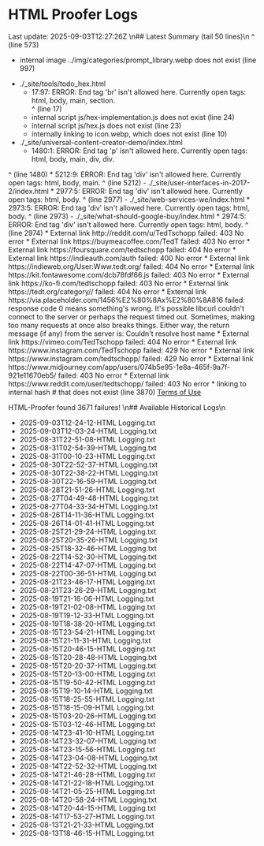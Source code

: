 # HTML Proofer Logs
Last update: 2025-09-03T12:27:26Z
\n## Latest Summary (tail 50 lines)\n
^ (line 573)
  *  internal image ../img/categories/prompt_library.webp does not exist (line 997)
- ./_site/tools/todo_hex.html
  *  17:97: ERROR: End tag 'br' isn't allowed here. Currently open tags: html, body, main, section.
                <canvas id="layout-test-orientation-pointy" width="1000" height="1000"></canvas></br>
                                                                                                ^ (line 17)
  *  internal script js/hex-implementation.js does not exist (line 24)
  *  internal script js/hex.js does not exist (line 23)
  *  internally linking to icon.webp, which does not exist (line 10)
     <link rel="apple-touch-icon" href="icon.webp">
- ./_site/universal-content-creator-demo/index.html
  *  1480:1: ERROR: End tag 'p' isn't allowed here. Currently open tags: html, body, main, div, div.
</p>
^ (line 1480)
  *  5212:9: ERROR: End tag 'div' isn't allowed here. Currently open tags: html, body, main.
        </div>
        ^ (line 5212)
- ./_site/user-interfaces-in-2017-2/index.html
  *  2977:5: ERROR: End tag 'div' isn't allowed here. Currently open tags: html, body.
    </div>
    ^ (line 2977)
- ./_site/web-services-we/index.html
  *  2973:5: ERROR: End tag 'div' isn't allowed here. Currently open tags: html, body.
    </div>
    ^ (line 2973)
- ./_site/what-should-google-buy/index.html
  *  2974:5: ERROR: End tag 'div' isn't allowed here. Currently open tags: html, body.
    </div>
    ^ (line 2974)
  *  External link http://reddit.com/u/TedTschopp failed: 403 No error
  *  External link https://buymeacoffee.com/TedT failed: 403 No error
  *  External link https://foursquare.com/tedtschopp failed: 404 No error
  *  External link https://indieauth.com/auth failed: 400 No error
  *  External link https://indieweb.org/User:Www.tedt.org/ failed: 404 No error
  *  External link https://kit.fontawesome.com/dcb78fdf66.js failed: 403 No error
  *  External link https://ko-fi.com/tedtschopp failed: 403 No error
  *  External link https://tedt.org/category// failed: 404 No error
  *  External link https://via.placeholder.com/1456%E2%80%8Ax%E2%80%8A816 failed: response code 0 means something's wrong.
             It's possible libcurl couldn't connect to the server or perhaps the request timed out.
             Sometimes, making too many requests at once also breaks things.
             Either way, the return message (if any) from the server is: Couldn't resolve host name
  *  External link https://vimeo.com/TedTschopp failed: 404 No error
  *  External link https://www.instagram.com/TedTschopp failed: 429 No error
  *  External link https://www.instagram.com/tedtschopp/ failed: 429 No error
  *  External link https://www.midjourney.com/app/users/074b5e95-1e8a-465f-9a7f-921e11670eb5/ failed: 403 No error
  *  External link https://www.reddit.com/user/tedtschopp/ failed: 403 No error
  *  linking to internal hash # that does not exist (line 3870)
     <a href="#">Terms of Use</a>

HTML-Proofer found 3671 failures!
\n## Available Historical Logs\n
- 2025-09-03T12-24-12-HTML Logging.txt
- 2025-09-03T12-03-24-HTML Logging.txt
- 2025-08-31T22-51-08-HTML Logging.txt
- 2025-08-31T02-54-39-HTML Logging.txt
- 2025-08-31T00-10-23-HTML Logging.txt
- 2025-08-30T22-52-37-HTML Logging.txt
- 2025-08-30T22-38-22-HTML Logging.txt
- 2025-08-30T22-16-59-HTML Logging.txt
- 2025-08-28T21-51-26-HTML Logging.txt
- 2025-08-27T04-49-48-HTML Logging.txt
- 2025-08-27T04-33-34-HTML Logging.txt
- 2025-08-26T14-11-36-HTML Logging.txt
- 2025-08-26T14-01-41-HTML Logging.txt
- 2025-08-25T21-29-24-HTML Logging.txt
- 2025-08-25T20-35-26-HTML Logging.txt
- 2025-08-25T18-32-46-HTML Logging.txt
- 2025-08-22T14-52-30-HTML Logging.txt
- 2025-08-22T14-47-07-HTML Logging.txt
- 2025-08-22T00-36-51-HTML Logging.txt
- 2025-08-21T23-46-17-HTML Logging.txt
- 2025-08-21T23-26-29-HTML Logging.txt
- 2025-08-19T21-16-06-HTML Logging.txt
- 2025-08-19T21-02-08-HTML Logging.txt
- 2025-08-19T19-12-33-HTML Logging.txt
- 2025-08-19T18-38-20-HTML Logging.txt
- 2025-08-15T23-54-21-HTML Logging.txt
- 2025-08-15T21-11-31-HTML Logging.txt
- 2025-08-15T20-46-15-HTML Logging.txt
- 2025-08-15T20-28-48-HTML Logging.txt
- 2025-08-15T20-20-37-HTML Logging.txt
- 2025-08-15T20-13-00-HTML Logging.txt
- 2025-08-15T19-50-42-HTML Logging.txt
- 2025-08-15T19-10-14-HTML Logging.txt
- 2025-08-15T18-25-55-HTML Logging.txt
- 2025-08-15T18-15-09-HTML Logging.txt
- 2025-08-15T03-20-26-HTML Logging.txt
- 2025-08-15T03-12-46-HTML Logging.txt
- 2025-08-14T23-41-10-HTML Logging.txt
- 2025-08-14T23-32-07-HTML Logging.txt
- 2025-08-14T23-15-56-HTML Logging.txt
- 2025-08-14T23-04-08-HTML Logging.txt
- 2025-08-14T22-52-32-HTML Logging.txt
- 2025-08-14T21-46-28-HTML Logging.txt
- 2025-08-14T21-22-18-HTML Logging.txt
- 2025-08-14T21-05-25-HTML Logging.txt
- 2025-08-14T20-58-24-HTML Logging.txt
- 2025-08-14T20-44-15-HTML Logging.txt
- 2025-08-14T17-53-27-HTML Logging.txt
- 2025-08-13T21-21-33-HTML Logging.txt
- 2025-08-13T18-46-15-HTML Logging.txt
